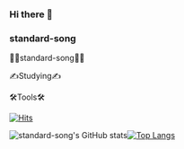 ### Hi there 👋
### standard-song
<!--
**standard-song/standard-song** is a ✨ _special_ ✨ repository because its `README.md` (this file) appears on your GitHub profile.

Here are some ideas to get you started:

- 🔭 I’m currently working on ...
- 🌱 I’m currently learning ...
- 👯 I’m looking to collaborate on ...
- 🤔 I’m looking for help with ...
- 💬 Ask me about ...
- 📫 How to reach me: ...
- 😄 Pronouns: ...
- ⚡ Fun fact: ...
-->

🐻‍❄️standard-song🐻‍❄️

✍Studying✍

🛠Tools🛠


[![Hits](https://hits.seeyoufarm.com/api/count/incr/badge.svg?url=https%3A%2F%2Fgithub.com%2Fstandard-song%2Fhit-counter&count_bg=%2379C83D&title_bg=%23555555&icon=&icon_color=%23E7E7E7&title=hits&edge_flat=false)](https://hits.seeyoufarm.com)


<!--
![standard-song's GitHub stats](https://github-readme-stats.vercel.app/api?username=standard-song&show_icons=true&theme=radical)
-->


![standard-song's GitHub stats](https://github-readme-stats.vercel.app/api?username=standard-song&show_icons=true&theme=radical)[![Top Langs](https://github-readme-stats.vercel.app/api/top-langs/?username=standard-song&layout=compact)](https://github.com/standard-song/github-readme-stats)
